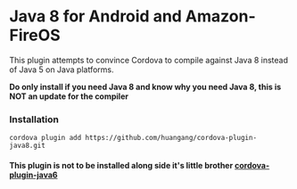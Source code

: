 # Java 8 for Android and Amazon-FireOS

This plugin attempts to convince Cordova to compile against Java 8 instead of Java 5 on Java platforms.

**Do only install if you need Java 8 and know why you need Java 8, this is NOT an update for the compiler**

### Installation

    cordova plugin add https://github.com/huangang/cordova-plugin-java8.git

#### This plugin is not to be installed along side it's little brother [cordova-plugin-java6](https://github.com/cvuser0/cordova-plugin-java6)
